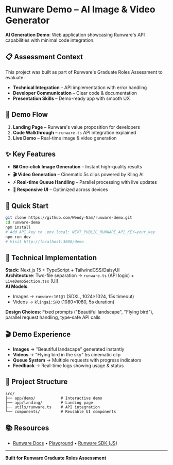# Runware Demo – AI Image & Video Generator

**AI Generation Demo**: Web application showcasing Runware's API capabilities with minimal code integration.

## 📋 Assessment Context

This project was built as part of Runware's Graduate Roles Assessment to evaluate:

- **Technical Integration** – API implementation with error handling
- **Developer Communication** – Clear code & documentation  
- **Presentation Skills** – Demo-ready app with smooth UX

## 🎯 Demo Flow

1. **Landing Page** – Runware's value proposition for developers
2. **Code Walkthrough** – `runware.ts` API integration explained
3. **Live Demo** – Real-time image & video generation

## ✨ Key Features

- **🖼️ One-click Image Generation** – Instant high-quality results
- **🎬 Video Generation** – Cinematic 5s clips powered by Kling AI  
- **⚡ Real-time Queue Handling** – Parallel processing with live updates
- **📱 Responsive UI** – Optimized across devices

## 🚀 Quick Start

```bash
git clone https://github.com/Wendy-Nam/runware-demo.git
cd runware-demo
npm install
# Add API key to .env.local: NEXT_PUBLIC_RUNWARE_API_KEY=your_key
npm run dev
# Visit http://localhost:3000/demo
```

## 🔧 Technical Implementation

**Stack**: Next.js 15 + TypeScript + TailwindCSS/DaisyUI  
**Architecture**: Two-file separation → `runware.ts` (API logic) + `LiveDemoSection.tsx` (UI)  
**AI Models**:
- Images → `runware:101@1` (SDXL, 1024×1024, 15s timeout)
- Videos → `klingai:5@3` (1080×1080, 5s duration)

**Design Choices**: Fixed prompts ("Beautiful landscape", "Flying bird"), parallel request handling, type-safe API calls

## 🎬 Demo Experience

- **Images** → "Beautiful landscape" generated instantly
- **Videos** → "Flying bird in the sky" 5s cinematic clip  
- **Queue System** → Multiple requests with progress indicators
- **Feedback** → Real-time logs showing usage & status

## 📁 Project Structure

```
src/
├── app/demo/           # Interactive demo
├── app/landing/        # Landing page  
├── utils/runware.ts    # API integration
└── components/         # Reusable UI components
```

## 📚 Resources

- [Runware Docs](https://docs.runware.ai) • [Playground](https://runware.ai/playground) • [Runware SDK (JS)](https://github.com/Runware/sdk-js)

---

**Built for Runware Graduate Roles Assessment**
